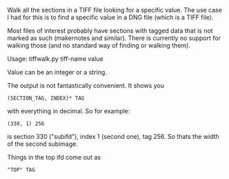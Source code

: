 Walk all the sections in a TIFF file looking for a specific value. The use
case I had for this is to find a specific value in a DNG file (which is a
TIFF file).

Most files of interest probably have sections with tagged data that is not
marked as such (makernotes and similar). There is currently no support for
walking those (and no standard way of finding or walking them).

Usage: tiffwalk.py tiff-name value

Value can be an integer or a string.

The output is not fantastically convenient. It shows you

	(SECTION_TAG, INDEX)* TAG

with everything in decimal. So for example:

	(330, 1) 256

is section 330 ("subifd"), index 1 (second one), tag 256.
So thats the width of the second subimage.

Things in the top ifd come out as

	"TOP" TAG
